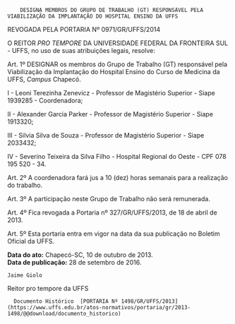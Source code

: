         DESIGNA MEMBROS DO GRUPO DE TRABALHO (GT) RESPONSÁVEL PELA VIABILIZAÇÃO DA IMPLANTAÇÃO DO HOSPITAL ENSINO DA UFFS  

REVOGADA PELA PORTARIA Nº 0971/GR/UFFS/2014

 O REITOR *PRO TEMPORE* DA UNIVERSIDADE FEDERAL DA FRONTEIRA SUL - UFFS, no uso de suas atribuições legais, resolve:

 Art. 1º DESIGNAR os membros do Grupo de Trabalho (GT) responsável pela Viabilização da Implantação do Hospital Ensino do Curso de Medicina da UFFS, *Campus* Chapecó.

 I - Leoni Terezinha Zenevicz - Professor de Magistério Superior - Siape 1939285 - Coordenadora;

 II - Alexander Garcia Parker - Professor de Magistério Superior - Siape 1913320;

 III - Silvia Silva de Souza - Professor de Magistério Superior - Siape 2033432;

 IV - Severino Teixeira da Silva Filho - Hospital Regional do Oeste - CPF 078 195 520 - 34.

 Art. 2º A coordenadora fará jus a 10 (dez) horas semanais para a realização do trabalho.

 Art. 3º A participação neste Grupo de Trabalho não será remunerada.

 Art. 4º Fica revogada a Portaria nº 327/GR/UFFS/2013, de 18 de abril de 2013.

 Art. 5º Esta portaria entra em vigor na data da sua publicação no Boletim Oficial da UFFS.

  

   **Data do ato:** Chapecó-SC, 10 de outubro de 2013.   
 **Data de publicação:**  28 de setembro de 2016. 

    Jaime Giolo   
 Reitor pro tempore da UFFS 

      Documento Histórico  [PORTARIA Nº 1498/GR/UFFS/2013](https://www.uffs.edu.br/atos-normativos/portaria/gr/2013-1498/@@download/documento_historico)     
      